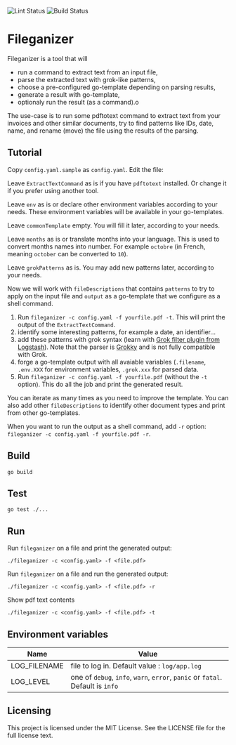 ![Lint Status](https://github.com/ymettier/fileganizer/workflows/golangci-lint/badge.svg)
![Build Status](https://github.com/ymettier/fileganizer/workflows/go-build/badge.svg)

# Fileganizer

Fileganizer is a tool that will

- run a command to extract text from an input file,
- parse the extracted text with grok-like patterns,
- choose a pre-configured go-template depending on parsing results,
- generate a result with go-template,
- optionaly run the result (as a command).o

The use-case is to run some pdftotext command to extract text from your invoices and other similar documents, try to find patterns like IDs, date, name, and rename (move) the file using the results of the parsing.

## Tutorial

Copy `config.yaml.sample` as `config.yaml`. Edit the file:

Leave `ExtractTextCommand` as is if you have `pdftotext` installed. Or change it if you prefer using another tool.

Leave `env` as is or declare other environment variables according to your needs. These environment variables will be available in your go-templates.

Leave `commonTemplate` empty. You will fill it later, according to your needs.

Leave `months` as is or translate months into your language. This is used to convert months names into number. For example `octobre` (in French, meaning `october` can be converted to `10`).

Leave `grokPatterns` as is. You may add new patterns later, according to your needs.

Now we will work with `fileDescriptions` that contains `patterns` to try to apply on the input file and `output` as a go-template that we configure as a shell command.

1. Run `fileganizer -c config.yaml -f yourfile.pdf -t`. This will print the output of the `ExtractTextCommand`.
2. identify some interesting patterns, for example a date, an identifier...
3. add these patterns with grok syntax (learn with [Grok filter plugin from Logstash](https://www.elastic.co/guide/en/logstash/current/plugins-filters-grok.html)). Note that the parser is [Grokky](https://github.com/logrusorgru/grokky) and is not fully compatible with Grok.
4. forge a go-template output with all avaiable variables (`.filename`, `.env.XXX` for environment variables, `.grok.xxx` for parsed data.
5. Run `fileganizer -c config.yaml -f yourfile.pdf` (without the `-t` option). This do all the job and print the generated result.

You can iterate as many times as you need to improve the template. You can also add other `fileDescriptions` to identify other document types and print from other go-templates.

When you want to run the output as a shell command, add `-r` option: `fileganizer -c config.yaml -f yourfile.pdf -r`.

## Build

```
go build
```

## Test

```
go test ./...
```

## Run

Run `fileganizer` on a file and print the generated output:
```
./fileganizer -c <config.yaml> -f <file.pdf>
```

Run `fileganizer` on a file and run the generated output:
```
./fileganizer -c <config.yaml> -f <file.pdf> -r
```

Show pdf text contents
```
./fileganizer -c <config.yaml> -f <file.pdf> -t
```

## Environment variables

| Name         | Value                                                                          |
|--------------|--------------------------------------------------------------------------------|
| LOG_FILENAME | file to log in. Default value : `log/app.log`                                  |
| LOG_LEVEL    | one of `debug`, `info`, `warn`, `error`, `panic` or `fatal`. Default is `info` |

## Licensing

This project is licensed under the MIT License. See the LICENSE file for the full license text.
